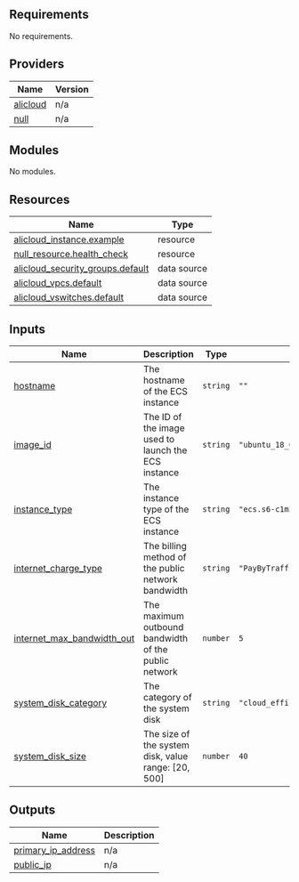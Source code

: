 ## Requirements

No requirements.

## Providers

| Name | Version |
|------|---------|
| <a name="provider_alicloud"></a> [alicloud](#provider\_alicloud) | n/a |
| <a name="provider_null"></a> [null](#provider\_null) | n/a |

## Modules

No modules.

## Resources

| Name | Type |
|------|------|
| [alicloud_instance.example](https://registry.terraform.io/providers/hashicorp/alicloud/latest/docs/resources/instance) | resource |
| [null_resource.health_check](https://registry.terraform.io/providers/hashicorp/null/latest/docs/resources/resource) | resource |
| [alicloud_security_groups.default](https://registry.terraform.io/providers/hashicorp/alicloud/latest/docs/data-sources/security_groups) | data source |
| [alicloud_vpcs.default](https://registry.terraform.io/providers/hashicorp/alicloud/latest/docs/data-sources/vpcs) | data source |
| [alicloud_vswitches.default](https://registry.terraform.io/providers/hashicorp/alicloud/latest/docs/data-sources/vswitches) | data source |

## Inputs

| Name | Description | Type | Default | Required |
|------|-------------|------|---------|:--------:|
| <a name="input_hostname"></a> [hostname](#input\_hostname) | The hostname of the ECS instance | `string` | `""` | no |
| <a name="input_image_id"></a> [image\_id](#input\_image\_id) | The ID of the image used to launch the ECS instance | `string` | `"ubuntu_18_04_x64_20G_alibase_20230208.vhd"` | no |
| <a name="input_instance_type"></a> [instance\_type](#input\_instance\_type) | The instance type of the ECS instance | `string` | `"ecs.s6-c1m2.small"` | no |
| <a name="input_internet_charge_type"></a> [internet\_charge\_type](#input\_internet\_charge\_type) | The billing method of the public network bandwidth | `string` | `"PayByTraffic"` | no |
| <a name="input_internet_max_bandwidth_out"></a> [internet\_max\_bandwidth\_out](#input\_internet\_max\_bandwidth\_out) | The maximum outbound bandwidth of the public network | `number` | `5` | no |
| <a name="input_system_disk_category"></a> [system\_disk\_category](#input\_system\_disk\_category) | The category of the system disk | `string` | `"cloud_efficiency"` | no |
| <a name="input_system_disk_size"></a> [system\_disk\_size](#input\_system\_disk\_size) | The size of the system disk, value range: [20, 500] | `number` | `40` | no |

## Outputs

| Name | Description |
|------|-------------|
| <a name="output_primary_ip_address"></a> [primary\_ip\_address](#output\_primary\_ip\_address) | n/a |
| <a name="output_public_ip"></a> [public\_ip](#output\_public\_ip) | n/a |
